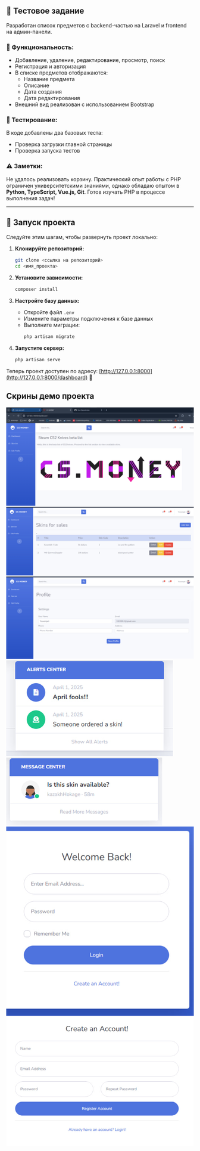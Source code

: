 

## 📌 Тестовое задание  

Разработан список предметов с backend-частью на Laravel и frontend на админ-панели.  

### 🔧 Функциональность:
- Добавление, удаление, редактирование, просмотр, поиск  
- Регистрация и авторизация  
- В списке предметов отображаются:  
  - Название предмета  
  - Описание  
  - Дата создания  
  - Дата редактирования  
- Внешний вид реализован с использованием Bootstrap  

### 🧪 Тестирование:
В коде добавлены два базовых теста:  
- Проверка загрузки главной страницы  
- Проверка запуска тестов  

### ⚠️ Заметки:
Не удалось реализовать корзину. Практический опыт работы с PHP ограничен университетскими знаниями, однако обладаю опытом в **Python, TypeScript, Vue.js, Git**. Готов изучать PHP в процессе выполнения задач!  

---  
## 🚀 Запуск проекта  

Следуйте этим шагам, чтобы развернуть проект локально:  

1. **Клонируйте репозиторий:**  
   ```bash
   git clone <ссылка на репозиторий>
   cd <имя_проекта>
   ```  

2. **Установите зависимости:**  
   ```bash
   composer install
   ```  

3. **Настройте базу данных:**  
   - Откройте файл `.env`  
   - Измените параметры подключения к базе данных  
   - Выполните миграции:  
     ```bash
     php artisan migrate
     ```  

4. **Запустите сервер:**  
   ```bash
   php artisan serve
   ```  

Теперь проект доступен по адресу: [http://127.0.0.1:8000](http://127.0.0.1:8000/dashboard) 🚀  

## Скрины демо проекта
![1](img/1.png)
![2](img/2.jpg)
![3](img/3.jpg)
![4](img/4.jpg)
![5](img/5.jpg)
![6](img/6.jpg)
![7](img/7.jpg)
